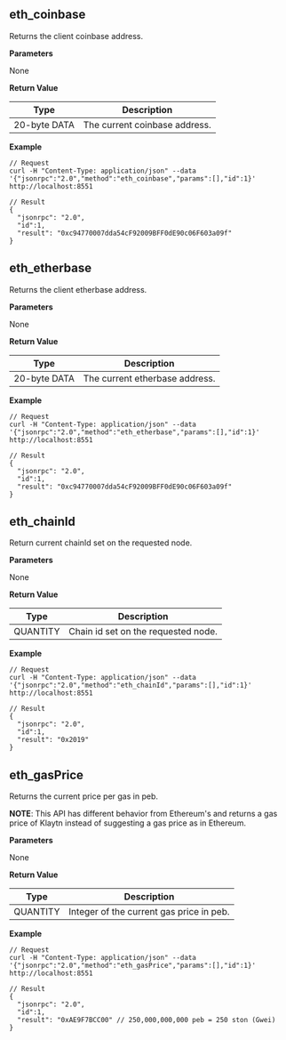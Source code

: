 ## eth_coinbase <a id="eth_coinbase"></a>

Returns the client coinbase address.

**Parameters**

None

**Return Value**

| Type         | Description                   |
| ------------ | ----------------------------- |
| 20-byte DATA | The current coinbase address. |

**Example**

```shell
// Request
curl -H "Content-Type: application/json" --data '{"jsonrpc":"2.0","method":"eth_coinbase","params":[],"id":1}' http://localhost:8551

// Result
{
  "jsonrpc": "2.0",
  "id":1,
  "result": "0xc94770007dda54cF92009BFF0dE90c06F603a09f"
}
```

## eth_etherbase <a id="eth_etherbase"></a>

Returns the client etherbase address.

**Parameters**

None

**Return Value**

| Type         | Description                    |
| ------------ | ------------------------------ |
| 20-byte DATA | The current etherbase address. |

**Example**

```shell
// Request
curl -H "Content-Type: application/json" --data '{"jsonrpc":"2.0","method":"eth_etherbase","params":[],"id":1}' http://localhost:8551

// Result
{
  "jsonrpc": "2.0",
  "id":1,
  "result": "0xc94770007dda54cF92009BFF0dE90c06F603a09f"
}
```

## eth_chainId <a id="eth_chainid"></a>

Return current chainId set on the requested node.

**Parameters**

None

**Return Value**

| Type     | Description                         |
| -------- | ----------------------------------- |
| QUANTITY | Chain id set on the requested node. |

**Example**

```shell
// Request
curl -H "Content-Type: application/json" --data '{"jsonrpc":"2.0","method":"eth_chainId","params":[],"id":1}' http://localhost:8551

// Result
{
  "jsonrpc": "2.0",
  "id":1,
  "result": "0x2019"
}
```

## eth_gasPrice <a id="eth_gasprice"></a>

Returns the current price per gas in peb.

**NOTE**: This API has different behavior from Ethereum's and
returns a gas price of Klaytn instead of suggesting a gas price as in Ethereum.

**Parameters**

None

**Return Value**

| Type     | Description                              |
| -------- | ---------------------------------------- |
| QUANTITY | Integer of the current gas price in peb. |

**Example**

```shell
// Request
curl -H "Content-Type: application/json" --data '{"jsonrpc":"2.0","method":"eth_gasPrice","params":[],"id":1}' http://localhost:8551

// Result
{
  "jsonrpc": "2.0",
  "id":1,
  "result": "0xAE9F7BCC00" // 250,000,000,000 peb = 250 ston (Gwei)
}
```
